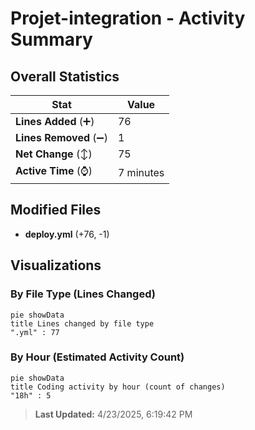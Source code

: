 # Projet-integration - Activity Summary 

## Overall Statistics

| Stat                   | Value                                                             |
| ---------------------- | ----------------------------------------------------------------- |
| **Lines Added** (➕)   | 76                                          |
| **Lines Removed** (➖) | 1                                        |
| **Net Change** (↕)    | 75                |
| **Active Time** (⌚)   | 7 minutes |


## Modified Files
- **deploy.yml** (+76, -1)

## Visualizations

### By File Type (Lines Changed)

```mermaid
pie showData
title Lines changed by file type
".yml" : 77
```

### By Hour (Estimated Activity Count)

```mermaid
pie showData
title Coding activity by hour (count of changes)
"18h" : 5
```


> **Last Updated:** 4/23/2025, 6:19:42 PM